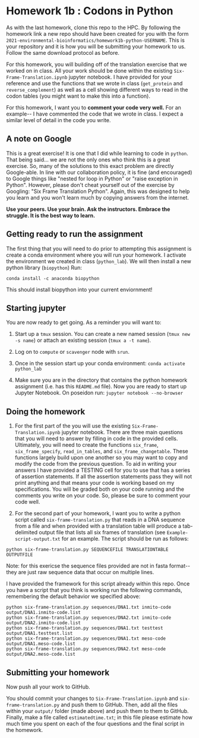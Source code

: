 # Homework 1b : Codons in Python
As with the last homework, clone this repo to the HPC. By following the homework link a new repo should have been created for you with the form `2021-environmental-bioinformatics/homework1b-python-USERNAME`. This is your repository and it is how you will be submitting your homework to us. Follow the same download protocol as before. 

For this homework, you will building off of the translation exercise that we worked on in class. All your work should be done within the existing `Six-Frame-Translation.ipynb` jupyter notebook. I have provided for your reference and use the functions that we wrote in class (`get_protein` and `reverse_complement`) as well as a cell showing different ways to read in the codon tables (you might want to make this into a function).

For this homework, I want you to **comment your code very well.** For an example-- I have commented the code that we wrote in class. I expect a similar level of detail in the code you write.

## A note on Google
This is a great exercise! It is one that I did while learning to code in `python`. That being said... we are not the only ones who think this is a great exercise. So, many of the solutions to this exact problem are directly Google-able. In line with our collaboration policy, it is fine (and encouraged) to Google things like "nested for loop in Python" or "raise exception in Python". However, please don't cheat yourself out of the exercise by Googling: "Six Frame Translation Python". Again, this was designed to help you learn and you won't learn much by copying answers from the internet.

**Use your peers. Use your brain. Ask the instructors. Embrace the struggle. It is the best way to learn.**

## Getting ready to run the assignment
The first thing that you will need to do prior to attempting this assignment is create a conda environment where you will run your homework. I activate the environment we created in class (`python_lab`). We will then install a new python library (`biopython`) Run: 

```
conda install -c anaconda biopython 
```

This should install biopython into your current enviornment! 

## Starting jupyter
You are now ready to get going. As a reminder you will want to: 

1) Start up a `tmux` session. You can create a new named session (`tmux new -s name`) or attach an existing session (`tmux a -t name`). 

2) Log on to `compute` or `scavenger` node with `srun`.
   
2) Once in the session start up your conda environment: `conda activate python_lab`

3) Make sure you are in the directory that contains the python homework assignment (i.e. has this `README.md` file). Now you are ready to start up Jupyter Notebook. On poseidon run: `jupyter notebook --no-browser`
## Doing the homework

1) For the first part of the you will use the existing `Six-Frame-Translation.ipynb` jupyter notebook. There are three main questions that you will need to answer by filling in code in the provided cells. Ultimately, you will need to create the functions `six_frame`, `six_frame_specify`, `read_in_tables`, and `six_frame_changetable`. These functions largely build upon one another so you may want to copy and modify the code from the previous question. To aid in writing your answers I have provided a TESTING cell for you to use that has a series of assertion statements. If all the assertion statements pass they will not print anything and that means your code is working based on my specifications. You will be graded both on your code running and the comments you write on your code. So, please be sure to comment your code well. 

2) For the second part of your homework, I want you to write a python script called `six-frame-translation.py` that reads in a DNA sequence from a file and when provided with a translation table will produce a tab-delimited output file that lists all six frames of translation (see `Example-script-output.txt` for an example. The script should be run as follows: 

`python six-frame-translation.py SEQUENCEFILE TRANSLATIONTABLE OUTPUTFILE`

Note: for this exericse the sequence files provided are not in fasta format-- they are just raw sequence data that occur on multiple lines. 

I have provided the framework for this script already within this repo. Once you have a script that you think is working run the following commands, remembering the default behavior we specified above:

```
python six-frame-translation.py sequences/DNA1.txt inmito-code output/DNA1.inmito-code.list
python six-frame-translation.py sequences/DNA2.txt inmito-code output/DNA2.inmito-code.list
python six-frame-translation.py sequences/DNA1.txt testtest output/DNA1.testtest.list
python six-frame-translation.py sequences/DNA1.txt meso-code output/DNA1.meso-code.list 
python six-frame-translation.py sequences/DNA2.txt meso-code output/DNA2.meso-code.list 
```


## Submitting your homework

Now push all your work to GitHub.

You should commit your changes to `Six-Frame-Translation.ipynb` and `six-frame-translation.py` and push them to GitHub. Then, add all the files within your `output/` folder (made above) and push them to them to GitHub. Finally, make a file called `estimatedtime.txt`; in this file please estimate how much time you spent on each of the four questions and the final script in the homework.
